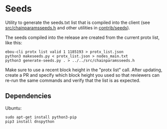 # Seeds

Utility to generate the seeds.txt list that is compiled into the client
(see [src/chainparamsseeds.h](/src/chainparamsseeds.h) and other utilities in [contrib/seeds](/contrib/seeds)).

The seeds compiled into the release are created from the current protx list, like this:

    ebou-cli protx list valid 1 1185193 > protx_list.json
    python3 makeseeds.py < protx_list.json > nodes_main.txt
    python3 generate-seeds.py . > ../../src/chainparamsseeds.h

Make sure to use a recent block height in the "protx list" call. After updating, create a PR and
specify which block height you used so that reviewers can re-run the same commands and verify
that the list is as expected.

## Dependencies

Ubuntu:

    sudo apt-get install python3-pip
    pip3 install dnspython

